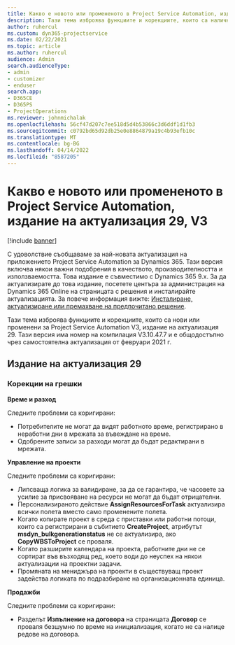 ```yaml
---
title: Какво е новото или промененото в Project Service Automation, издание на актуализация 29, V3
description: Тази тема изброява функциите и корекциите, които са налични в Project Service Automation V3, издание на актуализация 29, V3.
author: ruhercul
ms.custom: dyn365-projectservice
ms.date: 02/22/2021
ms.topic: article
ms.author: ruhercul
audience: Admin
search.audienceType:
- admin
- customizer
- enduser
search.app:
- D365CE
- D365PS
- ProjectOperations
ms.reviewer: johnmichalak
ms.openlocfilehash: 56cf47d207c7ee518d5d4b53866c3d6ddf1d1fb3
ms.sourcegitcommit: c0792bd65d92db25e0e8864879a19c4b93efb10c
ms.translationtype: MT
ms.contentlocale: bg-BG
ms.lasthandoff: 04/14/2022
ms.locfileid: "8587205"
---
```

# <a name="whats-new-or-changed-in-project-service-automation-update-release-29-v3"></a>Какво е новото или промененото в Project Service Automation, издание на актуализация 29, V3

[!include [banner](../includes/psa-now-project-operations.md)]

С удоволствие съобщаваме за най-новата актуализация на приложението Project Service Automation за Dynamics 365. Тази версия включва някои важни подобрения в качеството, производителността и използваемостта. Това издание е съвместимо с Dynamics 365 9.x. За да актуализирате до това издание, посетете центъра за администрация на Dynamics 365 Online на страницата с решения и инсталирайте актуализацията. За повече информация вижте: [Инсталиране, актуализиране или премахване на предпочитано решение](/power-platform/admin/install-remove-preferred-solution).

Тази тема изброява функциите и корекциите, които са нови или променени за Project Service Automation V3, издание на актуализация 29. Тази версия има номер на компилация V3.10.47.7 и е общодостъпно чрез самостоятелна актуализация от февруари 2021 г.

## <a name="update-release-29"></a>Издание на актуализация 29

### <a name="bug-fixes"></a>Корекции на грешки

**Време и разход**

Следните проблеми са коригирани:

- Потребителите не могат да видят работното време, регистрирано в неработни дни в мрежата за въвеждане на време.
- Одобрените записи за разходи могат да бъдат редактирани в мрежата.

**Управление на проекти**

Следните проблеми са коригирани:

- Липсваща логика за валидиране, за да се гарантира, че часовете за усилие за присвояване на ресурси не могат да бъдат отрицателни.
- Персонализираното действие **AssignResourcesForTask** актуализира всички полета вместо само променените полета.
- Когато копирате проект в среда с приставки или работни потоци, които са регистрирани в събитието **CreateProject**, атрибутът **msdyn_bulkgenerationstatus** не се актуализира, ако **CopyWBSToProject** се проваля.
- Когато разширите календара на проекта, работните дни не се сортират във възходящ ред, което води до неуспех на някои актуализации на проектни задачи.
- Промяната на мениджъра на проекти в съществуващ проект задейства логиката по подразбиране на организационната единица.

**Продажби**

Следните проблеми са коригирани:

- Разделът **Изпълнение на договора** на страницата **Договор** се проваля безшумно по време на инициализация, когато не са налице редове на договора.
